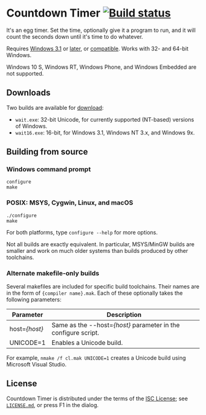 Countdown Timer [![Build status](https://ci.appveyor.com/api/projects/status/gl99ww7kogeija31?svg=true)](https://ci.appveyor.com/project/dmo2118/countdowntimer)
===============

It's an egg timer. Set the time, optionally give it a program to run, and it will count the seconds down until it's time to do
whatever.

Requires [Windows 3.1](https://support.microsoft.com/en-us/kb/83245) or [later](https://www.microsoft.com/en-us/windows), or
[compatible](https://www.winehq.org/).
Works with 32- and 64-bit Windows.

Windows 10 S, Windows RT, Windows Phone, and Windows Embedded are not supported.

Downloads
---------

Two builds are available for [download](https://github.com/dmo2118/CountdownTimer/releases):

* `wait.exe`: 32-bit Unicode, for currently supported (NT-based) versions of Windows.
* `wait16.exe`: 16-bit, for Windows 3.1, Windows NT 3.x, and Windows 9x.

Building from source
--------------------

### Windows command prompt

	configure
	make

### POSIX: MSYS, Cygwin, Linux, and macOS

	./configure
	make

For both platforms, type `configure --help` for more options.

Not all builds are exactly equivalent. In particular, MSYS/MinGW builds are smaller and work on much older systems than builds
produced by other toolchains.

### Alternate makefile-only builds

Several makefiles are included for specific build toolchains. Their names are in the form of `{compiler name}.mak`. Each of
these optionally takes the following parameters:

Parameter     | Description
--------------|---------------------------------------------------------------
host=*{host}* | Same as the --host=*{host}* parameter in the configure script.
UNICODE=1     | Enables a Unicode build.

For example, `nmake /f cl.mak UNICODE=1` creates a Unicode build using Microsoft Visual Studio.

License
-------

Countdown Timer is distributed under the terms of the
[ISC License](https://www.isc.org/downloads/software-support-policy/isc-license/);
see [`LICENSE.md`](LICENSE.md), or press F1 in the dialog.
